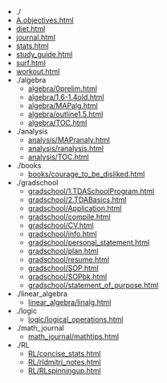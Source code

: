 * ./
* [A.objectives.html](html/A.objectives.html)
* [diet.html](html/diet.html)
* [journal.html](html/journal.html)
* [stats.html](html/stats.html)
* [study_guide.html](html/study_guide.html)
* [surf.html](html/surf.html)
* [workout.html](html/workout.html)
* ./algebra
  * [algebra/0prelim.html](html/algebra/0prelim.html)
  * [algebra/1.6-1.4old.html](html/algebra/1.6-1.4old.html)
  * [algebra/MAPalg.html](html/algebra/MAPalg.html)
  * [algebra/outline1.5.html](html/algebra/outline1.5.html)
  * [algebra/TOC.html](html/algebra/TOC.html)
* ./analysis
  * [analysis/MAPranaly.html](html/analysis/MAPranaly.html)
  * [analysis/ranalysis.html](html/analysis/ranalysis.html)
  * [analysis/TOC.html](html/analysis/TOC.html)
* ./books
  * [books/courage_to_be_disliked.html](html/books/courage_to_be_disliked.html)
* ./gradschool
  * [gradschool/1.TDASchoolProgram.html](html/gradschool/1.TDASchoolProgram.html)
  * [gradschool/2.TDABasics.html](html/gradschool/2.TDABasics.html)
  * [gradschool/Application.html](html/gradschool/Application.html)
  * [gradschool/compile.html](html/gradschool/compile.html)
  * [gradschool/CV.html](html/gradschool/CV.html)
  * [gradschool/info.html](html/gradschool/info.html)
  * [gradschool/personal_statement.html](html/gradschool/personal_statement.html)
  * [gradschool/plan.html](html/gradschool/plan.html)
  * [gradschool/resume.html](html/gradschool/resume.html)
  * [gradschool/SOP.html](html/gradschool/SOP.html)
  * [gradschool/SOPbk.html](html/gradschool/SOPbk.html)
  * [gradschool/statement_of_purpose.html](html/gradschool/statement_of_purpose.html)
* ./linear_algebra
  * [linear_algebra/linalg.html](html/linear_algebra/linalg.html)
* ./logic
  * [logic/logical_operations.html](html/logic/logical_operations.html)
* ./math_journal
  * [math_journal/mathtips.html](html/math_journal/mathtips.html)
* ./RL
  * [RL/concise_stats.html](html/RL/concise_stats.html)
  * [RL/rldmitri_notes.html](html/RL/rldmitri_notes.html)
  * [RL/RLspinningup.html](html/RL/RLspinningup.html)
